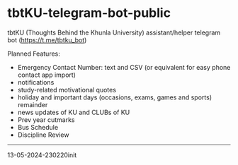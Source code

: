 # tbtKU-telegram-bot-public
tbtKU (Thoughts Behind the Khunla University) assistant/helper telegram bot (https://t.me/tbtku_bot)

Planned Features:
- Emergency Contact Number: text and CSV (or equivalent for easy phone contact app import)
- notifications
- study-related motivational quotes
- holiday and important days (occasions, exams, games and sports) remainder
- news updates of KU and CLUBs of KU
- Prev year cutmarks
- Bus Schedule
- Discipline Review


---
13-05-2024-230220init
